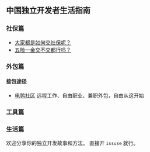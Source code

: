 ## 中国独立开发者生活指南

### 社保篇

- [大家都是如何交社保呢？](https://github.com/martinageradams/chinese-independent-developer-tips/issues/1)
- [五险一金交不交都行吗？](https://www.zhihu.com/question/61657457)

### 外包篇
#### 接包途径
- [电鸭社区](https://eleduck.com) 远程工作、自由职业、兼职外包，自由从这开始

### 工具篇

### 生活篇

欢迎分享你的独立开发故事和方法。
直接开 `issuse` 就行。 
